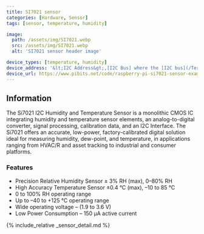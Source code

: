 ```yaml
---
title: SI7021 sensor
categories: [Hardware, Sensor]
tags: [sensor, temperature, humidity]

image:
  path: /assets/img/SI7021.webp
  src: /assets/img/SI7021.webp
  alt: 'SI7021 sensor header image'

device_types: [temperature, humidity]
device_address: '&lt;I2C Address&gt;,[I2C Bus] where the [I2C bus](/TerrariumPI/hardware#i2c-bus) is optional<br />Ex: `0x40`'
device_url: https://www.pibits.net/code/raspberry-pi-si7021-sensor-example.php
---
```


## Information

The Si7021 I2C Humidity and Temperature Sensor is a monolithic CMOS IC integrating humidity and temperature sensor elements, an analog-to-digital converter, signal processing, calibration data, and an I2C Interface. The Si7021 offers an accurate, low-power, factory-calibrated digital solution ideal for measuring humidity, dew-point, and temperature, in applications ranging from HVAC/R and asset tracking to industrial and consumer platforms.

### Features

- Precision Relative Humidity Sensor ± 3% RH (max), 0–80% RH
- High Accuracy Temperature Sensor ±0.4 °C (max), –10 to 85 °C
- 0 to 100% RH operating range
- Up to –40 to +125 °C operating range
- Wide operating voltage – (1.9 to 3.6 V)
- Low Power Consumption – 150 μA active current

{% include_relative _sensor_detail.md %}
